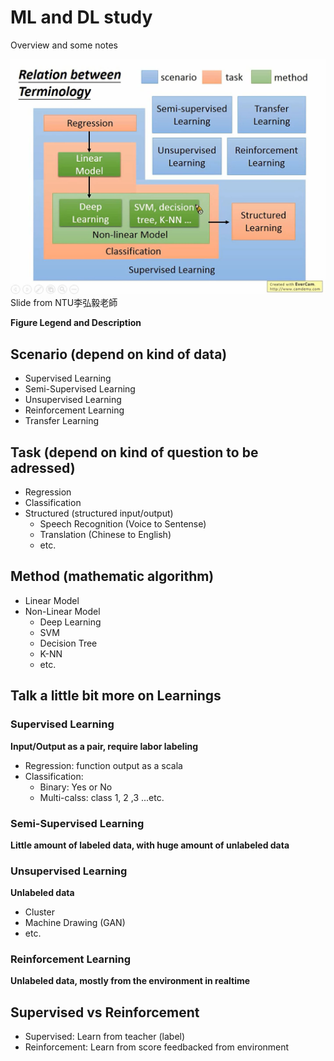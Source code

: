 # ML and DL study

Overview and some notes

![Relation_between_Terminology](https://raw.githubusercontent.com/lennox0909/ML_and_DL_basic/master/ML_Relation_between_Terminology.JPG)
Slide from NTU李弘毅老師

**Figure Legend and Description**

## Scenario (depend on kind of data)
* Supervised Learning
* Semi-Supervised Learning
* Unsupervised Learning
* Reinforcement Learning
* Transfer Learning

## Task (depend on kind of question to be adressed)
* Regression
* Classification
* Structured (structured input/output)
  * Speech Recognition (Voice to Sentense)
  * Translation (Chinese to English)
  * etc.

## Method (mathematic algorithm)
* Linear Model
* Non-Linear Model
  * Deep Learning
  * SVM
  * Decision Tree
  * K-NN
  * etc.

## Talk a little bit more on Learnings
### Supervised Learning
**Input/Output as a pair, require labor labeling**
* Regression: function output as a scala
* Classification:
  * Binary: Yes or No
  * Multi-calss: class 1, 2 ,3 ...etc.

### Semi-Supervised Learning
**Little amount of labeled data, with huge amount of unlabeled data**

### Unsupervised Learning
**Unlabeled data**
* Cluster
* Machine Drawing (GAN)
* etc.

### Reinforcement Learning
**Unlabeled data, mostly from the environment in realtime**

## Supervised vs Reinforcement
* Supervised: Learn from teacher (label)
* Reinforcement: Learn from score feedbacked from environment



